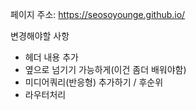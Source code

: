 페이지 주소: https://seosoyounge.github.io/


변경해야할 사항
- 헤더 내용 추가
- 옆으로 넘기기 가능하게(이건 좀더 배워야함)
- 미디어쿼리(반응형) 추가하기 / 후순위
- 라우터처리
